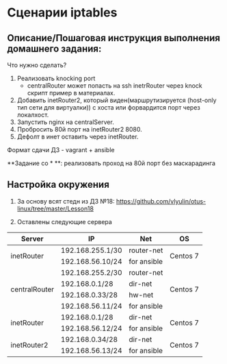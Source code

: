 # Сценарии iptables 

## Описание/Пошаговая инструкция выполнения домашнего задания:

Что нужно сделать?

1. Реализовать knocking port
   * centralRouter может попасть на ssh inetrRouter через knock скрипт пример в материалах.
2. Добавить inetRouter2, который виден(маршрутизируется (host-only тип сети для виртуалки)) с хоста или форвардится порт через локалхост.
3. Запустить nginx на centralServer.
4. Пробросить 80й порт на inetRouter2 8080.
5. Дефолт в инет оставить через inetRouter.

Формат сдачи ДЗ - vagrant + ansible

**Задание со \* **: реализовать проход на 80й порт без маскарадинга

## Настройка окружения

1. За основу всят стедн из ДЗ №18:
https://github.com/vlyulin/otus-linux/tree/master/Lesson18

2. Оставлены следующие сервера

<table>
  <thead>
    <tr>
      <th>Server</th>
      <th>IP</th>
      <th>Net</th>
      <th>OS</th>
    </tr>
  </thead>
  <tbody>
    <!-- inetRouter -->
    <tr>
      <td rowspan=2>inetRouter</td>
      <td>192.168.255.1/30</td>
      <td>router-net</td>
      <td rowspan=2>Centos 7</td>
    </tr>
    <tr>
      <td>192.168.56.10/24</td>
      <td>for ansible</td>      
    </tr>
    <!-- centralRouter -->
    <tr>
      <td rowspan=4>centralRouter</td>
      <td>192.168.255.2/30</td>
      <td>router-net</td>
      <td rowspan=4>Centos 7</td>
    </tr>
    <tr>
      <td>192.168.0.1/28</td>
      <td>dir-net</td>      
    </tr>
    <tr>
      <td>192.168.0.33/28</td>
      <td>hw-net</td>      
    </tr> 
    <tr>
      <td>192.168.56.11/24</td>
      <td>for ansible</td>      
    </tr> 
    <!-- centralServer -->
    <tr>
      <td rowspan=2>inetRouter</td>
      <td>192.168.0.1/28</td>
      <td>dir-net</td>
      <td rowspan=2>Centos 7</td>
    </tr>
    <tr>
      <td>192.168.56.12/24</td>
      <td>for ansible</td>      
    </tr>
    <!-- inetRouter2 -->
    <tr>
      <td rowspan=2>inetRouter2</td>
      <td>192.168.0.34/28</td>
      <td>dir-net</td>
      <td rowspan=2>Centos 7</td>
    </tr>
    <tr>
      <td>192.168.56.13/24</td>
      <td>for ansible</td>      
    </tr>
  </tbody>
</table>

